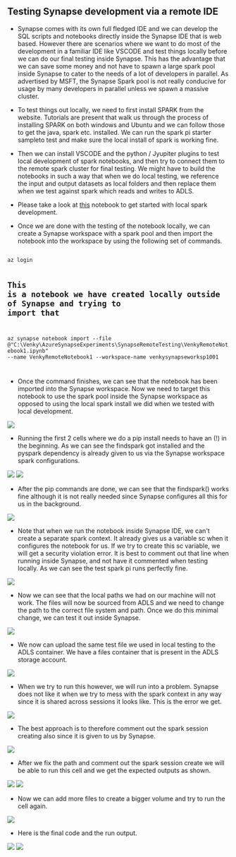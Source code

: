 ## Testing Synapse development via a remote IDE

* Synapse comes with its own full fledged IDE and we can develop the SQL scripts and notebooks directly inside the Synapse IDE that is web based. However there are scenarios where we want to do most of the development in a familiar IDE like VSCODE and test things locally before we can do our final testing inside Synapse. This has the advantage that we can save some money and not have to spawn a large spark pool inside Synapse to cater to the needs of a lot of developers in parallel. As advertised by MSFT, the Synapse Spark pool is not really conducive for usage by many developers in parallel unless we spawn a massive cluster. 

* To test things out locally, we need to first install SPARK from the website. Tutorials are present that walk us through the process of installing SPARK on both windows and Ubuntu and we can follow those to get the java, spark etc. installed. We can run the spark pi starter sampleto test and make sure the local install of spark is working fine. 

* Then we can install VSCODE and the python / Jyupiter plugins to test local development of spark notebooks, and then try to connect them to the remote spark cluster for final testing. We might have to build the notebooks in such a way that when we do local testing, we reference the input and output datasets as local folders and then replace them when we test against spark which reads and writes to ADLS.

* Please take a look at <a href="./VenkyRemoteNotebook1.ipynb">this</a> notebook to get started with local spark development. 

* Once we are done with the testing of the notebook locally, we can create a Synapse workspace with a spark pool and then import the notebook into the workspace by using the following set of commands. 

<code>
az login

## This is a notebook we have created locally outside of Synapse and trying to import that 

az synapse notebook import --file @"C:\Venky\AzureSynapseExperiments\SynapseRemoteTesting\VenkyRemoteNotebook1.ipynb" --name VenkyRemoteNotebook1 --workspace-name venkysynapseworksp1001

</code>

* Once the command finishes, we can see that the notebook has been imported into the Synapse workspace. Now we need to target this notebook to use the spark pool inside the Synapse workspace as opposed to using the local spark install we did when we tested with local development. 

<img src="./images/img_001.png" />

* Running the first 2 cells where we do a pip install needs to have an (!) in the beginning. As we can see the findspark got installed and the pyspark dependency is already given to us via the Synapse workspace spark configurations. 

<img src="./images/img_002.png" />

<img src="./images/img_003.png" />

* After the pip commands are done, we can see that the findspark() works fine although it is not really needed since Synapse configures all this for us in the background. 

<img src="./images/img_004.png" />

* Note that when we run the notebook inside Synapse IDE, we can't create a separate spark context. It already gives us a variable sc when it configures the notebook for us. If we try to create this sc variable, we will get a security violation error. It is best to comment out that line when running inside Synapse, and not have it commented when testing locally. As we can see the test spark pi runs perfectly fine.

<img src="./images/img_005.png" />

* Now we can see that the local paths we had on our machine will not work. The files will now be sourced from ADLS and we need to change the path to the correct file system and path. Once we do this minimal change, we can test it out inside Synapse.

<img src="./images/img_006.png" />

* We now can upload the same test file we used in local testing to the ADLS container. We have a files container that is present in the ADLS storage account. 

<img src="./images/img_007.png" />

* When we try to run this however, we will run into a problem. Synapse does not like it when we try to mess with the spark context in any way since it is shared across sessions it looks like. This is the error we get. 

<img src="./images/img_008.png" />

* The best approach is to therefore comment out the spark session creating also since it is given to us by Synapse. 

<img src="./images/img_011.png" />

* After we fix the path and comment out the spark session create we will be able to run this cell and we get the expected outputs as shown.

<img src="./images/img_009.png" />

<img src="./images/img_010.png" />

* Now we can add more files to create a bigger volume and try to run the cell again. 

<img src="./images/img_012.png" />

* Here is the final code and the run output. 

<img src="./images/img_013.png" />

<img src="./images/img_014.png" />




